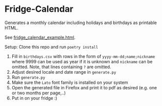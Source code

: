 # Fridge-Calendar

Generates a monthly calendar including holidays and birthdays as printable HTML.

See [fridge_calendar_example.html](fridge_calendar_example.html).

Setup: Clone this repo and run `poetry install`

1. Fill in `birthdays.csv` with rows in the form of `yyyy-mm-dd;name;nickname` where 9999 can be used as year if it is unknown and `nickname` can be omitted. Note, that lines containing `?` are omitted.
2. Adjust desired locale and date range in `generate.py`
3. Run `generate.py`
4. Make sure the `Lato` font family is installed on your system
5. Open the generated file in Firefox and print it to pdf as desired (e.g. one or two months per page,..)
6. Put in on your fridge :)
